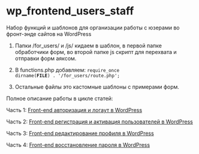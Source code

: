 # wp_frontend_users_staff
Набор функций и шаблонов для организации работы с юзерами во фронт-энде сайтов на WordPress

1) Папки /for_users/ и /js/ кидаем в шаблон, в первой папке обработчики форм, во второй папке js скрипт для перехвата и отправки форм аяксом.

2) В functions.php добавляем:
<code>require_once dirname(__FILE__) . '/for_users/route.php';</code>

3) Остальные файлы это кастомные шаблоны с примерами форм.

Полное описание работы в цикле статей:

Часть 1: <a href="http://dontforget.pro/wordpress/avtorizatsiya-v-frontende-wordpress/" target="_blank">Front-end авторизация и логаут в WordPress</a>

Часть 2: <a href="http://dontforget.pro/wordpress/frontend-registratsiya-v-wordpress/" target="_blank">Front-end регистрация и активация пользователей в WordPress</a>

Часть 3: <a href="http://dontforget.pro/wordpress/front-end-avtorizatsiya-i-logaut-v-wordpress/" target="_blank">Front-end редактирование профиля в WordPress</a>

Часть 4: <a href="http://dontforget.pro/wordpress/front-end-vosstanovlenie-parolya-v-wordpress/" target="_blank">Front-end восстановление пароля в WordPress</a>
